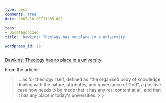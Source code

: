 ```yaml
---
type: post
comments: true
date: 2007-10-01T17:35:00Z

tags:
- Uncategorized
title: 'Dawkins: Theology has no place in a university'

wordpress_id: 26
---
```


[Dawkins: Theology has no place in a university](http://richarddawkins.net/article,1698,n,n)





From the article:





<blockquote>... as for theology itself, defined as "the organised body of knowledge dealing with the nature, attributes, and governance of God", a positive case now needs to be made that it has any real content at all, and that it has any place in today's universities.
> 
> </blockquote>
